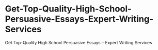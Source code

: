 # Get-Top-Quality-High-School-Persuasive-Essays-Expert-Writing-Services
Get Top-Quality High School Persuasive Essays – Expert Writing Services
